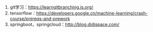 1. git学习：https://learngitbranching.js.org/
2. tensorflow：https://developers.google.cn/machine-learning/crash-course/prereqs-and-prework
3. springboot，springcloud：http://blog.didispace.com/